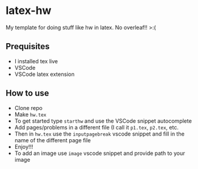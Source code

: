 # latex-hw
My template for doing stuff like hw in latex. No overleaf!! >:(

## Prequisites
- I installed tex live
- VSCode
- VSCode latex extension

## How to use
- Clone repo
- Make `hw.tex`
- To get started type `starthw` and use the VSCode snippet autocomplete
- Add pages/problems in a different file (I call it `p1.tex`, `p2.tex`, etc.
- Then in `hw.tex` use the `inputpagebreak` vscode snippet and fill in the name of the different page file
- Enjoy!!!
- To add an image use `image` vscode snippet and provide path to your image
